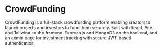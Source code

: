 # CrowdFunding
CrowdFunding is a full-stack crowdfunding platform enabling creators to launch projects and investors to fund them securely. Built with React, Vite, and Tailwind on the frontend, Express.js and MongoDB on the backend, and an admin page for investment tracking with secure JWT-based authentication.

